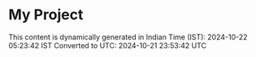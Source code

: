# My Project

This content is dynamically generated in Indian Time (IST): 2024-10-22 05:23:42 IST
Converted to UTC: 2024-10-21 23:53:42 UTC
